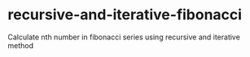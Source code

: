 # recursive-and-iterative-fibonacci
Calculate nth number in fibonacci series using recursive and iterative method
